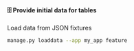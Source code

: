 #### 🗄️ Provide initial data for tables

Load data from JSON fixtures

```sh
manage.py loaddata --app my_app feature
```


<aside class="notes">
</aside>
